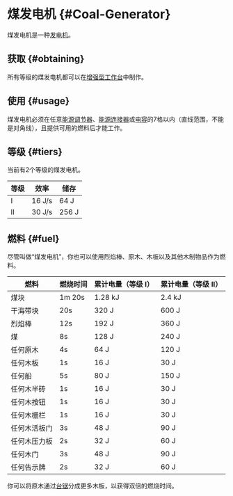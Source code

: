 # 煤发电机 {#Coal-Generator}

煤发电机是一种[发电机](/Electric-Machines#energy-generation)。  

## 获取 {#obtaining}

所有等级的煤发电机都可以在[增强型工作台](/Enhanced-Crafting-Table)中制作。

## 使用 {#usage}

煤发电机必须在任意[能源调节器](/Energy-Regulator)、[能源连接器](/Energy-Connector)或[电容](/Energy-Capacitors)的7格以内（直线范围，不能是对角线），且提供可用的燃料后才能工作。

## 等级 {#tiers}

当前有2个等级的煤发电机。

| 等级 | 效率 | 储存 |
| ---- | ------ | ------ |
| I    | 16 J/s | 64 J   |
| II   | 30 J/s | 256 J  |

## 燃料 {#fuel}

尽管叫做“煤发电机”，你也可以使用烈焰棒、原木、木板以及其他木制物品作为燃料。

| 燃料                       | 燃烧时间 | 累计电量（等级 I） | 累计电量（等级 II） |
| -------------------------- | ------------ | -------------- | --------------- |
| 煤块              | 1m 20s       | 1.28 kJ        | 2.4 kJ          |
| 干海带块           | 20s          | 320 J          | 600 J           |
| 烈焰棒                  | 12s          | 192 J          | 360 J           |
| 煤                       | 8s           | 128 J          | 240 J           |
| 任何原木                    | 4s           | 64 J           | 120 J           |
| 任何木板                 | 1s           | 16 J           | 30 J            |
| 任何船                  | 5s           | 80 J           | 150 J           |
| 任何木半砖           | 1s           | 16 J           | 30 J            |
| 任何木按钮         | 1s           | 16 J           | 30 J            |
| 任何木栅栏          | 1s           | 16 J           | 30 J            |
| 任何木活板门       | 3s           | 48 J           | 90 J            |
| 任何木压力板 | 2s           | 32 J           | 60 J            |
| 任何木门           | 3s           | 48 J           | 90 J            |
| 任何告示牌 | 2s           | 32 J           | 60 J            |

你可以将原木通过[台锯](/Table-Saw)分成更多木板，以获得双倍的燃烧时间。
